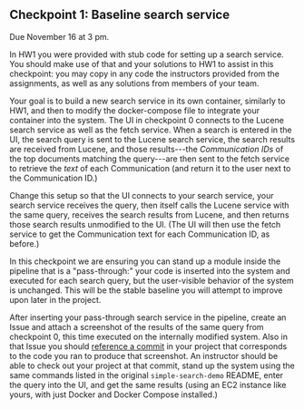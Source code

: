 ## Checkpoint 1: Baseline search service

Due November 16 at 3 pm.

In HW1 you were provided with stub code for setting up a search
service.  You should make use of that and your solutions to HW1 to
assist in this checkpoint: you may copy in any code the instructors
provided from the assignments, as well as any solutions from members
of your team.

Your goal is to build a new search service in its own container,
similarly to HW1, and then to modify the docker-compose file to
integrate your container into the system.  The UI in checkpoint 0
connects to the Lucene search service as well as the fetch service.
When a search is entered in the UI, the search query is sent to the
Lucene search service, the search results are received from Lucene, and
those results---the *Communication IDs* of the top documents matching
the query---are then sent to the fetch service to retrieve the *text*
of each Communication (and return it to the user next to the
Communication ID.)

Change this setup so that the UI connects to your search service, your
search service receives the query, then itself calls the Lucene service
with the same query, receives the search results from Lucene, and then
returns those search results unmodified to the UI.  (The UI will then
use the fetch service to get the Communication text for each
Communication ID, as before.)

In this checkpoint we are ensuring you can stand up a module inside the
pipeline that is a "pass-through:" your code is inserted into the
system and executed for each search query, but the user-visible
behavior of the system is unchanged.  This will be the stable baseline
you will attempt to improve upon later in the project.

After inserting your pass-through search service in the pipeline,
create an Issue and attach a screenshot of the results of the same
query from checkpoint 0, this time executed on the internally modified
system.  Also in that Issue you should
[reference a
commit](https://help.github.com/articles/autolinked-references-and-urls/)
in your project that corresponds to the code you ran to produce that
screenshot.  An instructor should be able to check out your project at
that commit, stand up the system using the same commands listed in the
original `simple-search-demo` README, enter the query into the UI, and
get the same results (using an EC2 instance like yours, with just
Docker and Docker Compose installed.)
